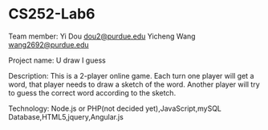 # CS252-Lab6

Team member:
Yi Dou  dou2@purdue.edu
Yicheng Wang  wang2692@purdue.edu

Project name:
U draw I guess

Description:
This is a 2-player online game. Each turn one player will get a word, that player needs to draw a sketch of the word. Another player will try to guess the correct word according to the sketch.

Technology:
Node.js or PHP(not decided yet),JavaScript,mySQL Database,HTML5,jquery,Angular.js
